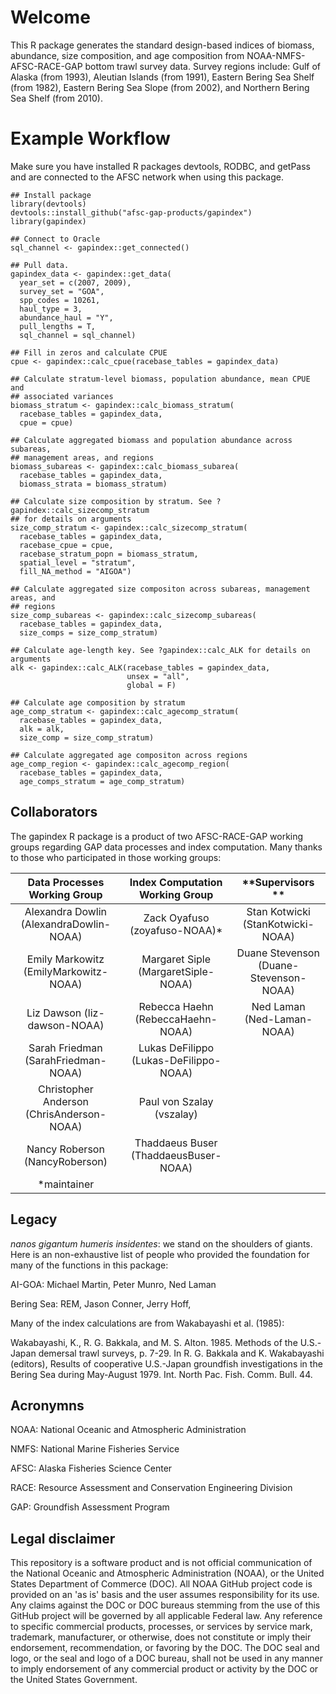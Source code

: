 # Welcome 

This R package generates the standard design-based indices of biomass, 
abundance, size composition, and age composition from NOAA-NMFS-AFSC-RACE-GAP 
bottom trawl survey data. Survey regions include: Gulf of Alaska (from 1993), 
Aleutian Islands (from 1991), Eastern Bering Sea Shelf (from 1982), 
Eastern Bering Sea Slope (from 2002), and Northern Bering Sea Shelf (from 2010).

# Example Workflow

Make sure you have installed R packages devtools, RODBC, and getPass and are 
connected to the AFSC network when using this package.

```
## Install package
library(devtools)
devtools::install_github("afsc-gap-products/gapindex")
library(gapindex)

## Connect to Oracle
sql_channel <- gapindex::get_connected()

## Pull data.
gapindex_data <- gapindex::get_data(
  year_set = c(2007, 2009),
  survey_set = "GOA",
  spp_codes = 10261,   
  haul_type = 3,
  abundance_haul = "Y",
  pull_lengths = T,
  sql_channel = sql_channel)

## Fill in zeros and calculate CPUE
cpue <- gapindex::calc_cpue(racebase_tables = gapindex_data)

## Calculate stratum-level biomass, population abundance, mean CPUE and 
## associated variances
biomass_stratum <- gapindex::calc_biomass_stratum(
  racebase_tables = gapindex_data,
  cpue = cpue)

## Calculate aggregated biomass and population abundance across subareas,
## management areas, and regions
biomass_subareas <- gapindex::calc_biomass_subarea(
  racebase_tables = gapindex_data,
  biomass_strata = biomass_stratum)

## Calculate size composition by stratum. See ?gapindex::calc_sizecomp_stratum
## for details on arguments
size_comp_stratum <- gapindex::calc_sizecomp_stratum(
  racebase_tables = gapindex_data,
  racebase_cpue = cpue,
  racebase_stratum_popn = biomass_stratum,
  spatial_level = "stratum",
  fill_NA_method = "AIGOA")

## Calculate aggregated size compositon across subareas, management areas, and
## regions
size_comp_subareas <- gapindex::calc_sizecomp_subareas(
  racebase_tables = gapindex_data,
  size_comps = size_comp_stratum)

## Calculate age-length key. See ?gapindex::calc_ALK for details on arguments
alk <- gapindex::calc_ALK(racebase_tables = gapindex_data, 
                          unsex = "all", 
                          global = F)

## Calculate age composition by stratum
age_comp_stratum <- gapindex::calc_agecomp_stratum(
  racebase_tables = gapindex_data, 
  alk = alk,
  size_comp = size_comp_stratum)

## Calculate aggregated age compositon across regions
age_comp_region <- gapindex::calc_agecomp_region(
  racebase_tables = gapindex_data, 
  age_comps_stratum = age_comp_stratum)

```

## Collaborators
The gapindex R package is a product of two AFSC-RACE-GAP working groups 
regarding GAP data processes and index computation. Many thanks to those who 
participated in those working groups:

**Data Processes Working Group**|**Index Computation Working Group**|**Supervisors **
:-----:|:-----:|:-----:
Alexandra Dowlin (AlexandraDowlin-NOAA)|Zack Oyafuso (zoyafuso-NOAA)*|Stan Kotwicki (StanKotwicki-NOAA)
Emily Markowitz (EmilyMarkowitz-NOAA)|Margaret Siple (MargaretSiple-NOAA)|Duane Stevenson (Duane-Stevenson-NOAA)
Liz Dawson (liz-dawson-NOAA)|Rebecca Haehn (RebeccaHaehn-NOAA)|Ned Laman (Ned-Laman-NOAA)
Sarah Friedman (SarahFriedman-NOAA)|Lukas DeFilippo (Lukas-DeFilippo-NOAA)| 
Christopher Anderson (ChrisAnderson-NOAA)|Paul von Szalay (vszalay)| 
Nancy Roberson (NancyRoberson)|Thaddaeus Buser (ThaddaeusBuser-NOAA)| 
 |*maintainer| 

## Legacy
*nanos gigantum humeris insidentes*: we stand on the shoulders of giants. 
Here is an non-exhaustive list of people who provided the foundation for many 
of the functions in this package:

AI-GOA: Michael Martin, Peter Munro, Ned Laman

Bering Sea: REM, Jason Conner, Jerry Hoff, 

Many of the index calculations are from Wakabayashi et al. (1985):

Wakabayashi, K., R. G. Bakkala, and M. S. Alton. 1985. Methods of the 
     U.S.-Japan demersal trawl surveys, p. 7-29. In R. G. Bakkala and K. 
     Wakabayashi (editors), Results of cooperative U.S.-Japan groundfish 
     investigations in the Bering Sea during May-August 1979. Int. North Pac. 
     Fish. Comm. Bull. 44.

## Acronymns
NOAA: National Oceanic and Atmospheric Administration

NMFS: National Marine Fisheries Service

AFSC: Alaska Fisheries Science Center

RACE: Resource Assessment and Conservation Engineering Division

GAP: Groundfish Assessment Program

## Legal disclaimer
This repository is a software product and is not official communication of the National Oceanic and Atmospheric Administration (NOAA), or the United States Department of Commerce (DOC). All NOAA GitHub project code is provided on an 'as is' basis and the user assumes responsibility for its use. Any claims against the DOC or DOC bureaus stemming from the use of this GitHub project will be governed by all applicable Federal law. Any reference to specific commercial products, processes, or services by service mark, trademark, manufacturer, or otherwise, does not constitute or imply their endorsement, recommendation, or favoring by the DOC. The DOC seal and logo, or the seal and logo of a DOC bureau, shall not be used in any manner to imply endorsement of any commercial product or activity by the DOC or the United States Government.
